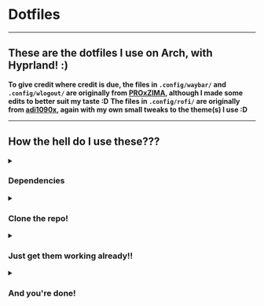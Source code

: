 # Dotfiles

---

## These are the dotfiles I use on Arch, with Hyprland! :)
**To give credit where credit is due, the files in `.config/waybar/` and `.config/wlogout/` are originally from [PROxZIMA](https://github.com/PROxZIMA/.dotfiles), although I made some edits to better suit my taste :D**
**The files in `.config/rofi/` are originally from [adi1090x](https://github.com/adi1090x/rofi/), again with my own small tweaks to the theme(s) I use :D**

---

## How the hell do I use these???

<details>

<summary><h3>Dependencies</h3></summary>

First off, you'll need some packages! (duh)
> (Most of these are likely installed already, and dont forget to check over the list yourself before blindly installing them!)

With Yay, on Arch:
```sh
yay -S stow polkit-gnome hyprlock hypridle firefox rofi waybar-cava cava alacritty pavucontrol playerctl wlogout base-devel hyprland-git hyprshot
```

</details>

<details>

<summary><h3>Clone the repo!</h3></summary>

Pick a directory (must be inside your $HOME directory, e.g. $HOME/dotfiles/) to clone this repo into (you can append it to the end of the command)
```sh
git clone https://github.com/FutureShock314/dotfiles
```

</details>

<details>

<summary><h3>Just get them working already!!</h3></summary>


Now, all you have to do is, ensuring you have Stow installed (which you should, because it's in that dependency list from earlier), cd into the directory and run:
```sh
stow
```

</details>

<details>

<summary><h3>And you're done!</h3></summary>

Now all that's left is to go enjoy your system :) (or not enjoy it, that's up to you)

</details>
